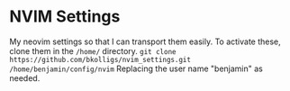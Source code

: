 # NVIM Settings
My neovim settings so that I can transport them easily.
To activate these, clone them in the `/home/` directory.
`
git clone https://github.com/bkolligs/nvim_settings.git /home/benjamin/config/nvim
`
Replacing the user name "benjamin" as needed.

